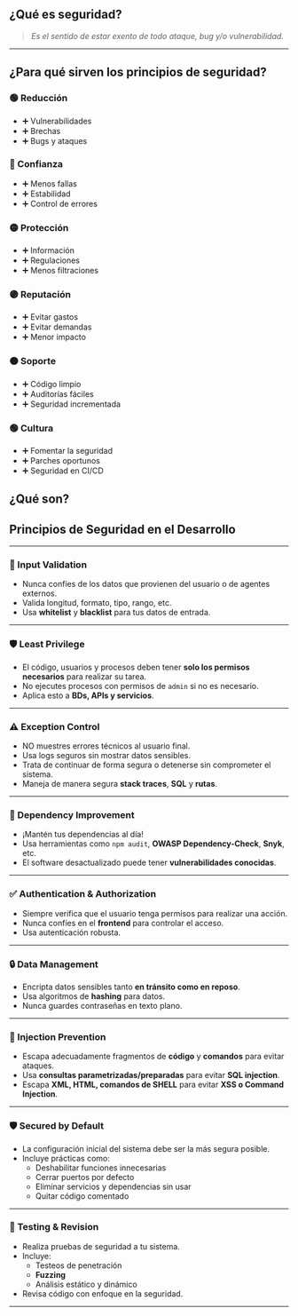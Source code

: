 ## ¿Qué es seguridad?

> *Es el sentido de estar exento de todo ataque, bug y/o vulnerabilidad.*

---

## ¿Para qué sirven los principios de seguridad?

### 🟢 Reducción
- ➕ Vulnerabilidades
- ➕ Brechas
- ➕ Bugs y ataques

### 🔴 Confianza
- ➕ Menos fallas
- ➕ Estabilidad
- ➕ Control de errores

### 🟡 Protección
- ➕ Información
- ➕ Regulaciones
- ➕ Menos filtraciones

### 🟣 Reputación
- ➕ Evitar gastos
- ➕ Evitar demandas
- ➕ Menor impacto

### 🟠 Soporte
- ➕ Código limpio
- ➕ Auditorías fáciles
- ➕ Seguridad incrementada

### 🟢 Cultura
- ➕ Fomentar la seguridad
- ➕ Parches oportunos
- ➕ Seguridad en CI/CD

## ¿Qué son?

## Principios de Seguridad en el Desarrollo

---

### 🔐 Input Validation

- Nunca confíes de los datos que provienen del usuario o de agentes externos.
- Valida longitud, formato, tipo, rango, etc.
- Usa **whitelist** y **blacklist** para tus datos de entrada.

---

### 🛡️ Least Privilege

- El código, usuarios y procesos deben tener **solo los permisos necesarios** para realizar su tarea.
- No ejecutes procesos con permisos de `admin` si no es necesario.
- Aplica esto a **BDs, APIs y servicios**.

---

### ⚠️ Exception Control

- NO muestres errores técnicos al usuario final.
- Usa logs seguros sin mostrar datos sensibles.
- Trata de continuar de forma segura o detenerse sin comprometer el sistema.
- Maneja de manera segura **stack traces**, **SQL** y **rutas**.

---

### 🔄 Dependency Improvement

- ¡Mantén tus dependencias al día!
- Usa herramientas como `npm audit`, **OWASP Dependency-Check**, **Snyk**, etc.
- El software desactualizado puede tener **vulnerabilidades conocidas**.

---

### ✅ Authentication & Authorization

- Siempre verifica que el usuario tenga permisos para realizar una acción.
- Nunca confíes en el **frontend** para controlar el acceso.
- Usa autenticación robusta.

---

### 🔒 Data Management

- Encripta datos sensibles tanto **en tránsito como en reposo**.
- Usa algoritmos de **hashing** para datos.
- Nunca guardes contraseñas en texto plano.

---

### 🧪 Injection Prevention

- Escapa adecuadamente fragmentos de **código** y **comandos** para evitar ataques.
- Usa **consultas parametrizadas/preparadas** para evitar **SQL injection**.
- Escapa **XML, HTML, comandos de SHELL** para evitar **XSS o Command Injection**.

---

### 🛡️ Secured by Default

- La configuración inicial del sistema debe ser la más segura posible.
- Incluye prácticas como:
  - Deshabilitar funciones innecesarias
  - Cerrar puertos por defecto
  - Eliminar servicios y dependencias sin usar
  - Quitar código comentado

---

### 🧪 Testing & Revision

- Realiza pruebas de seguridad a tu sistema.
- Incluye:
  - Testeos de penetración
  - **Fuzzing**
  - Análisis estático y dinámico
- Revisa código con enfoque en la seguridad.

---
